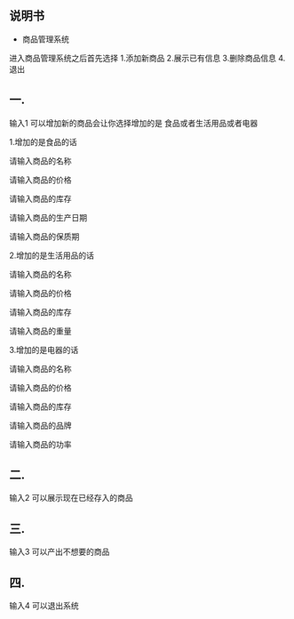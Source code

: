 ﻿## 说明书
- 商品管理系统

进入商品管理系统之后首先选择 1.添加新商品
                             2.展示已有信息
                             3.删除商品信息
                             4.退出

## 一.

输入1 可以增加新的商品会让你选择增加的是 食品或者生活用品或者电器

1.增加的是食品的话 

请输入商品的名称

请输入商品的价格

请输入商品的库存
                   
请输入商品的生产日期
                   
请输入商品的保质期
                   
2.增加的是生活用品的话

请输入商品的名称

请输入商品的价格

请输入商品的库存

请输入商品的重量

3.增加的是电器的话

请输入商品的名称

请输入商品的价格

请输入商品的库存

请输入商品的品牌

请输入商品的功率

## 二.

输入2 可以展示现在已经存入的商品

## 三.

输入3 可以产出不想要的商品

## 四. 

输入4 可以退出系统